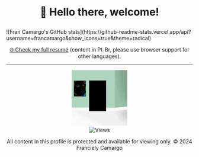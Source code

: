 <div align="center">
  <h1>👋 Hello there, welcome!
  </p>
</div>
![Fran Camargo's GitHub stats](https://github-readme-stats.vercel.app/api?username=francamargo&show_icons=true&theme=radical)
</div>

<div align="center">
  <p><a href="https://francamargo.github.io/NewCV/home.html" target="_blank">🌐 Check my full resumé</a> (content in Pt-Br, please use browser support for other languages).</p>
</div>

---

<div align="center">
  <img src="https://github.com/FranCamargo/FranCamargo/blob/main/Design%20sem%20nome.gif?raw=true" alt="Salem, the Cat" width="150">
</div>

<div align="center">
  <img src="https://hits.seeyoufarm.com/api/count/incr/badge.svg?url=https://github.com/FranCamargo/FranCamargo&title=Views&color=9b59b6&labelColor=ffffff" alt="Views" width="150">
</div>

<div align="center">
<p style=font-size: 10px; color: #9b59b6; text-align: center;>
  All content in this profile is protected and available for viewing only. © 2024 Franciely Camargo
</p>
<div>
